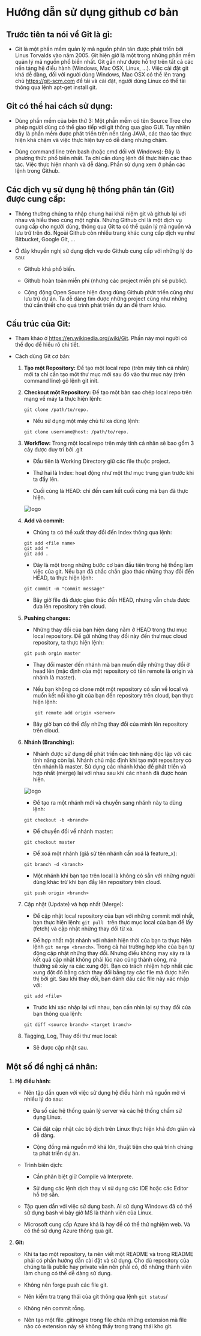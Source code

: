 # Hướng dẫn sử dụng github cơ bản

## Trước tiên ta nói về Git là gì:

+ Git là một phần mềm quản lý mã nguồn phân tán được phát triển bởi Linus Torvalds  vào năm 2005. Git hiện giờ là một trong những phần mềm quản lý mã nguồn phổ biến nhất. Git gần như được hỗ trợ trên tất cả các nền tảng hệ điều hành (Windows, Mac OSX, Linux, ...). Việc cài đặt git khá dễ dàng, đối với người dùng Windows, Mac OSX có thể lên trang chủ https://git-scm.com để tải và cài đặt, người dùng Linux có thể tải thông qua lệnh apt-get install git.

## Git có thể hai cách sử dụng:

+ Dùng phần mềm của bên thứ 3: Một phần mềm có tên Source Tree cho phép người dùng có thể giao tiếp với git thông qua giao GUI. Tuy nhiên đây là phần mềm được phát triển trên nền tảng JAVA, các thao tác thực hiện khá chậm và việc thực hiện tuy có dễ dàng nhưng chậm.

+ Dùng command line trên bash (hoặc cmd đối với Windows): Đây là phương thức phổ biến nhất. Ta chỉ cần dùng lệnh để thực hiện các thao tác. Việc thực hiện nhanh và dễ dàng. Phần sử dụng xem ở phần các lệnh trong Github.

## Các dịch vụ sử dụng hệ thống phân tán (Git) được cung cấp:

+ Thông thường chúng ta nhập chung hai khái niệm git và github lại với nhau và hiểu theo cùng một nghĩa. Nhưng Github chỉ là một dịch vụ cung cấp cho người dùng, thông qua Git ta có thể quản lý mã nguồn và lưu trữ trên đó. Ngoài Github còn nhiều trang khác cung cấp dịch vụ như Bitbucket, Google Git, ...

+ Ở đây khuyến nghị sử dụng dịch vụ do Github cung cấp với những lý do sau:

	+ Github khá phổ biến.

	+ Github hoàn toàn miễn phí (nhưng các project miễn phí sẽ public).

	+ Cộng động Open Source hiện đang dùng Github phát triển cũng như lưu trữ dự án. Ta dễ dàng tìm được những project cũng như những thứ cần thiết cho quá trình phát triển dự án để tham khảo.

## Cấu trúc của Git:

+ Tham khảo ở https://en.wikipedia.org/wiki/Git. Phần này mọi người có thể đọc để hiểu rõ chi tiết.

+ Cách dùng Git cơ bản:
	1. **Tạo một Repository:** Để tạo một local repo (trên máy tính cá nhân) mới ta chỉ cần tạo một thư mục mới sau đó vào thư mục này (trên command line) gõ lệnh git init.
	2. **Checkout một Repository:** Để tạo một bản sao chép local repo trên mạng về máy ta thực hiện lệnh:
	
		```git
		git clone /path/to/repo.
		```
		
		+ Nếu sử dụng một máy chủ từ xa dùng lệnh:
		
		```git
		git clone username@host: /path/to/repo.
		```
		
	3. **Workflow:**  Trong một local repo trên máy tính cá nhân sẽ bao gồm 3 cây được duy trì bởi .git
		+ Đầu tiên là Working Directory giữ các file thuộc project.

		+ Thứ hai là Index: hoạt động như một thư mục trung gian trước khi ta đẩy lên.

		+ Cuối cùng là HEAD: chỉ đến cam kết cuối cùng mà bạn đã thực hiện.

		![logo](https://github.com/truongthanhdat/MyDocumentations/blob/master/images/Workflow.png)
		
	4. **Add và commit:**
	
		+ Chúng ta có thể xuất thay đổi đến Index thông qua lệnh:

		```git
		git add <file name>
		git add *
		git add .
		```
		
		+ Đây là một trong những bước cơ bản đầu tiên trong hệ thống làm việc của git. Nếu bạn đã chắc chắn giao thác những thay đổi đến HEAD, ta thực hiện lệnh:
		
		```git
		git commit -m "Commit message"
		```
		
		+ Bây giờ file đã được giao thác đến HEAD, nhưng vẫn chưa được đưa lên repository trên cloud.

	5. **Pushing changes:**
		
		+ Những thay đổi của bạn hiện đang nằm ở HEAD trong thư mục local repository. Để gửi những thay đổi này đến thư mục cloud repository, ta thực hiện lệnh:
		
		```git
		git push orgin master
		```
		
		+ Thay đổi master đến nhánh mà bạn muốn đẩy những thay đổi ở head lên (mặc định của một repository có tên remote là origin và nhánh là master).

		+ Nếu bạn không có clone một một repository có sẵn về local và muốn kết nối kho git của bạn đến repository trên cloud, bạn thực hiện lệnh:
		```git
			git remote add origin <server>
		```
		
		+ Bây giờ bạn có thể đẩy những thay đổi của mình lên repository trên cloud.

	6. **Nhánh (Branching):**

		+ Nhánh được sử dụng để phát triển các tính năng độc lập với các tính năng còn lại. Nhánh chủ mặc định khi tạo một repository có tên nhánh là master. Sử dụng các nhánh khác để phát triển và hợp nhất (merge) lại với nhau sau khi các nhanh đã được hoàn hiện.

		![logo](https://github.com/truongthanhdat/MyDocumentations/blob/master/images/branch.png)
		
		+ Để tạo ra một nhánh mới và chuyển sang nhánh này ta dùng lệnh:
		
		```git
		git checkout -b <branch>
		```
		
		+ Để chuyển đổi về nhánh master:

		```git
		git checkout master
		```
		
		+ Để xoá một nhánh (giả sử tên nhánh cần xoá là feature_x):

		```git
		git branch -d <branch>
		```
		
		+ Một nhánh khi bạn tạo trên local là không có sẵn với những người dùng khác trừ khi bạn đẩy lên repository trên cloud.

		```git
		git push origin <branch>
		```
		
	7. Cập nhật (Update) và hợp nhất (Merge):

		+ Để cập nhật local repository của bạn với những commit mới nhất, bạn thực hiện lệnh:	```git pull ``` trên thực mục local của bạn để lấy (fetch) và cập nhật những thay đổi từ xa.

		+ Để hợp nhất một nhánh với nhánh hiện thời của bạn ta thực hiện lệnh ``` git merge <branch> ```. Trong cả hai trường hợp kho của bạn tự động cập nhật những thay đổi. Nhưng điều không may xảy ra là kết quả cập nhật không phải lúc nào cũng thành công, mà thường sẽ xảy ra các xung đột. Bạn có trách nhiệm hợp nhất các xung đột đó bằng cách thay đổi bằng tay các file mà được hiển thị bời git. Sau khi thay đổi, bạn đánh dấu các file này xác nhập với:
	
		```git
		git add <file>
		```
	
		+ Trước khi xác nhập lại với nhau, bạn cần nhìn lại sự thay đổi của bạn thông qua lệnh:
			
		```git
		git diff <source branch> <target branch>
		```
			
	8. Tagging, Log, Thay đổi thư mục local:

		+ Sẽ được cập nhật sau.
	
## Một số đề nghị cá nhân:


1. **Hệ điều hành:**

	+ Nên tập dần quen với việc sử dụng hệ điều hành mã nguồn mở vì nhiều lý do sau:
		
		+ Đa số các hệ thống quản lý server và các hệ thống chấm sử dụng Linux.

		+ Cài đặt cập nhật các bộ dịch trên Linux thực hiện khá đơn giản và dễ dàng.

		+ Cộng đồng mã nguồn mở khá lớn, thuật tiện cho quá trình chúng ta phát triển dự án.

	+ Trình biên dịch:
	
		+ Cần phân biệt giữ Compile và Interprete.

		+ Sử dụng các lệnh dịch thay vì sử dụng các IDE hoặc các Editor hỗ trợ sắn.

	
	+ Tập quen dần với việc sử dụng bash. Ai sử dụng Windows đã có thể sử dụng bash vì bây giờ MS là thành viên của Linux.

	+ Microsoft cung cấp Azure khá là hay để có thể thử nghiệm web. Và có thể sử dụng Azure thông qua git.

2. **Git:**

	+ Khi ta tạo một repository, ta nên viết một README và trong README phải có phần hướng dẫn cài đặt và sử dụng. Cho dù repository của chúng ta là public hay private vẫn nên phải có, để những thành viên làm chung có thể dễ dàng sử dụng.
	
	+ Không nên forge push các file git.

	+ Nên kiểm tra trạng thái của git thông qua lệnh ```git status```/

	+ Không nên commit rỗng.

	+ Nên tạo một file .gitinogre trong file chứa những extension mà file nào có extension này sẽ không thấy trong trạng thái kho git.
